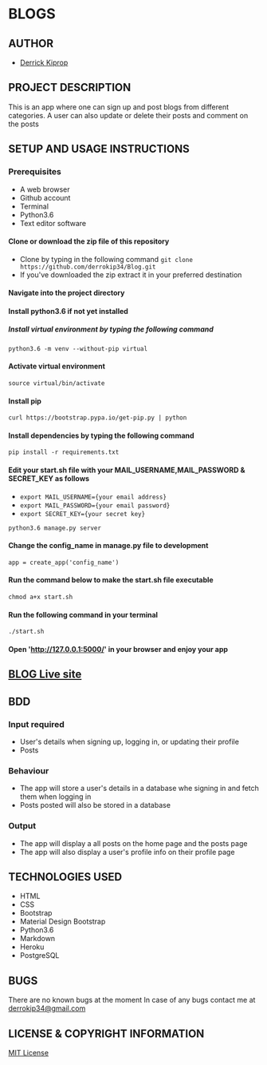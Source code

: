 # BLOGS

## AUTHOR
- [Derrick Kiprop](https://github.com/derrokip34)

## PROJECT DESCRIPTION
This is an app where one can sign up and post blogs from different categories. A user can also update or delete their posts and comment on the posts

## SETUP AND USAGE INSTRUCTIONS
### Prerequisites
- A web browser
- Github account
- Terminal
- Python3.6
- Text editor software

#### Clone or download the zip file of this repository
- Clone by typing in the following command `git clone https://github.com/derrokip34/Blog.git`
- If you've downloaded the zip extract it in your preferred destination

#### Navigate into the project directory

#### Install python3.6 if not yet installed

##### Install virtual environment by typing the following command
`python3.6 -m venv --without-pip virtual`

#### Activate virtual environment
`source virtual/bin/activate`

#### Install pip
`curl https://bootstrap.pypa.io/get-pip.py | python`

#### Install dependencies by typing the following command
`pip install -r requirements.txt`

#### Edit your start.sh file with your MAIL_USERNAME,MAIL_PASSWORD & SECRET_KEY as follows
- `export MAIL_USERNAME={your email address}`
- `export MAIL_PASSWORD={your email password}`
- `export SECRET_KEY={your secret key}`

`python3.6 manage.py server`

#### Change the config_name in manage.py file to development
`app = create_app('config_name')`

#### Run the command below to make the start.sh file executable
`chmod a+x start.sh`

#### Run the following command in your terminal
`./start.sh`

#### Open 'http://127.0.0.1:5000/' in your browser and enjoy your app

## [BLOG Live site](https://blog-34.herokuapp.com/)

## BDD
### Input required
- User's details when signing up, logging in, or updating their profile
- Posts

### Behaviour
- The app will store a user's details in a database whe signing in and fetch them when logging in
- Posts posted will also be stored in a database

### Output
- The app will display a all posts on the home page and the posts page
- The app will also display a user's profile info on their profile page

## TECHNOLOGIES USED
- HTML
- CSS
- Bootstrap
- Material Design Bootstrap
- Python3.6
- Markdown
- Heroku
- PostgreSQL

## BUGS
There are no known bugs at the moment
In case of any bugs contact me at derrokip34@gmail.com

## LICENSE & COPYRIGHT INFORMATION
[MIT License](https://github.com/derrokip34/Blog/blob/master/license.md)
